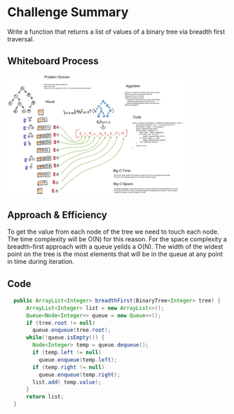 
# Challenge Summary

Write a function that returns a list of values of a binary tree via breadth first traversal.

## Whiteboard Process

[![Whiteboard](../../../../../images/tree-breadth-first.png)](../../../../../images/tree-breadth-first.png)

<style>
  img {
    max-width: 80%;
  }
</style>


## Approach & Efficiency

To get the value from each node of the tree we need to touch each node. The time complexity will be O(N) for this reason. For the space complexity a breadth-first approach with a queue yeilds a O(N). The width of the widest point on the tree is the most elements that will be in the queue at any point in time during iteration.

## Code

```java
  public ArrayList<Integer> breadthFirst(BinaryTree<Integer> tree) {
      ArrayList<Integer> list = new ArrayList<>();
      Queue<Node<Integer>> queue = new Queue<>();
      if (tree.root != null)
        queue.enqueue(tree.root);
      while(!queue.isEmpty()) {
        Node<Integer> temp = queue.dequeue();
        if (temp.left != null)
          queue.enqueue(temp.left);
        if (temp.right != null)
          queue.enqueue(temp.right);
        list.add( temp.value);
      }
      return list;
  }
```


